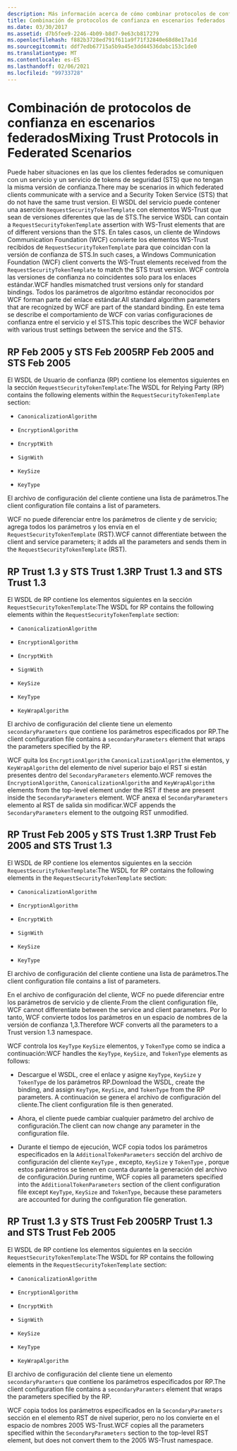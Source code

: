 ```yaml
---
description: Más información acerca de cómo combinar protocolos de confianza en escenarios federados
title: Combinación de protocolos de confianza en escenarios federados
ms.date: 03/30/2017
ms.assetid: d7b5fee9-2246-4b09-b8d7-9e63cb817279
ms.openlocfilehash: f882b3728ed791f611a9f71f32840e68d8e17a1d
ms.sourcegitcommit: ddf7edb67715a5b9a45e3dd44536dabc153c1de0
ms.translationtype: MT
ms.contentlocale: es-ES
ms.lasthandoff: 02/06/2021
ms.locfileid: "99733728"
---
```

# <a name="mixing-trust-protocols-in-federated-scenarios"></a><span data-ttu-id="91c05-103">Combinación de protocolos de confianza en escenarios federados</span><span class="sxs-lookup"><span data-stu-id="91c05-103">Mixing Trust Protocols in Federated Scenarios</span></span>

<span data-ttu-id="91c05-104">Puede haber situaciones en las que los clientes federados se comuniquen con un servicio y un servicio de tokens de seguridad (STS) que no tengan la misma versión de confianza.</span><span class="sxs-lookup"><span data-stu-id="91c05-104">There may be scenarios in which federated clients communicate with a service and a Security Token Service (STS) that do not have the same trust version.</span></span> <span data-ttu-id="91c05-105">El WSDL del servicio puede contener una aserción `RequestSecurityTokenTemplate` con elementos WS-Trust que sean de versiones diferentes que las de STS.</span><span class="sxs-lookup"><span data-stu-id="91c05-105">The service WSDL can contain a `RequestSecurityTokenTemplate` assertion with WS-Trust elements that are of different versions than the STS.</span></span> <span data-ttu-id="91c05-106">En tales casos, un cliente de Windows Communication Foundation (WCF) convierte los elementos WS-Trust recibidos de `RequestSecurityTokenTemplate` para que coincidan con la versión de confianza de STS.</span><span class="sxs-lookup"><span data-stu-id="91c05-106">In such cases, a Windows Communication Foundation (WCF) client converts the WS-Trust elements received from the `RequestSecurityTokenTemplate` to match the STS trust version.</span></span> <span data-ttu-id="91c05-107">WCF controla las versiones de confianza no coincidentes solo para los enlaces estándar.</span><span class="sxs-lookup"><span data-stu-id="91c05-107">WCF handles mismatched trust versions only for standard bindings.</span></span> <span data-ttu-id="91c05-108">Todos los parámetros de algoritmo estándar reconocidos por WCF forman parte del enlace estándar.</span><span class="sxs-lookup"><span data-stu-id="91c05-108">All standard algorithm parameters that are recognized by WCF are part of the standard binding.</span></span> <span data-ttu-id="91c05-109">En este tema se describe el comportamiento de WCF con varias configuraciones de confianza entre el servicio y el STS.</span><span class="sxs-lookup"><span data-stu-id="91c05-109">This topic describes the WCF behavior with various trust settings between the service and the STS.</span></span>  
  
## <a name="rp-feb-2005-and-sts-feb-2005"></a><span data-ttu-id="91c05-110">RP Feb 2005 y STS Feb 2005</span><span class="sxs-lookup"><span data-stu-id="91c05-110">RP Feb 2005 and STS Feb 2005</span></span>  

 <span data-ttu-id="91c05-111">El WSDL de Usuario de confianza (RP) contiene los elementos siguientes en la sección `RequestSecurityTokenTemplate`:</span><span class="sxs-lookup"><span data-stu-id="91c05-111">The WSDL for Relying Party (RP) contains the following elements within the `RequestSecurityTokenTemplate` section:</span></span>  
  
- `CanonicalizationAlgorithm`  
  
- `EncryptionAlgorithm`  
  
- `EncryptWith`  
  
- `SignWith`  
  
- `KeySize`  
  
- `KeyType`  
  
 <span data-ttu-id="91c05-112">El archivo de configuración del cliente contiene una lista de parámetros.</span><span class="sxs-lookup"><span data-stu-id="91c05-112">The client configuration file contains a list of parameters.</span></span>  
  
 <span data-ttu-id="91c05-113">WCF no puede diferenciar entre los parámetros de cliente y de servicio; agrega todos los parámetros y los envía en el `RequestSecurityTokenTemplate` (RST).</span><span class="sxs-lookup"><span data-stu-id="91c05-113">WCF cannot differentiate between the client and service parameters; it adds all the parameters and sends them in the `RequestSecurityTokenTemplate` (RST).</span></span>  
  
## <a name="rp-trust-13-and-sts-trust-13"></a><span data-ttu-id="91c05-114">RP Trust 1.3 y STS Trust 1.3</span><span class="sxs-lookup"><span data-stu-id="91c05-114">RP Trust 1.3 and STS Trust 1.3</span></span>  

 <span data-ttu-id="91c05-115">El WSDL de RP contiene los elementos siguientes en la sección `RequestSecurityTokenTemplate`:</span><span class="sxs-lookup"><span data-stu-id="91c05-115">The WSDL for RP contains the following elements within the `RequestSecurityTokenTemplate` section:</span></span>  
  
- `CanonicalizationAlgorithm`  
  
- `EncryptionAlgorithm`  
  
- `EncryptWith`  
  
- `SignWith`  
  
- `KeySize`  
  
- `KeyType`  
  
- `KeyWrapAlgorithm`  
  
 <span data-ttu-id="91c05-116">El archivo de configuración del cliente tiene un elemento `secondaryParameters` que contiene los parámetros especificados por RP.</span><span class="sxs-lookup"><span data-stu-id="91c05-116">The client configuration file contains a `secondaryParameters` element that wraps the parameters specified by the RP.</span></span>  
  
 <span data-ttu-id="91c05-117">WCF quita los `EncryptionAlgorithm` `CanonicalizationAlgorithm` elementos, y `KeyWrapAlgorithm` del elemento de nivel superior bajo el RST si están presentes dentro del `SecondaryParameters` elemento.</span><span class="sxs-lookup"><span data-stu-id="91c05-117">WCF removes the `EncryptionAlgorithm`, `CanonicalizationAlgorithm` and `KeyWrapAlgorithm` elements from the top-level element under the RST if these are present inside the `SecondaryParameters` element.</span></span> <span data-ttu-id="91c05-118">WCF anexa el `SecondaryParameters` elemento al RST de salida sin modificar.</span><span class="sxs-lookup"><span data-stu-id="91c05-118">WCF appends the `SecondaryParameters` element to the outgoing RST unmodified.</span></span>  
  
## <a name="rp-trust-feb-2005-and-sts-trust-13"></a><span data-ttu-id="91c05-119">RP Trust Feb 2005 y STS Trust 1.3</span><span class="sxs-lookup"><span data-stu-id="91c05-119">RP Trust Feb 2005 and STS Trust 1.3</span></span>  

 <span data-ttu-id="91c05-120">El WSDL de RP contiene los elementos siguientes en la sección `RequestSecurityTokenTemplate`:</span><span class="sxs-lookup"><span data-stu-id="91c05-120">The WSDL for RP contains the following elements in the `RequestSecurityTokenTemplate` section:</span></span>  
  
- `CanonicalizationAlgorithm`  
  
- `EncryptionAlgorithm`  
  
- `EncryptWith`  
  
- `SignWith`  
  
- `KeySize`  
  
- `KeyType`  
  
 <span data-ttu-id="91c05-121">El archivo de configuración del cliente contiene una lista de parámetros.</span><span class="sxs-lookup"><span data-stu-id="91c05-121">The client configuration file contains a list of parameters.</span></span>  
  
 <span data-ttu-id="91c05-122">En el archivo de configuración del cliente, WCF no puede diferenciar entre los parámetros de servicio y de cliente.</span><span class="sxs-lookup"><span data-stu-id="91c05-122">From the client configuration file, WCF cannot differentiate between the service and client parameters.</span></span> <span data-ttu-id="91c05-123">Por lo tanto, WCF convierte todos los parámetros en un espacio de nombres de la versión de confianza 1,3.</span><span class="sxs-lookup"><span data-stu-id="91c05-123">Therefore WCF converts all the parameters to a Trust version 1.3 namespace.</span></span>  
  
 <span data-ttu-id="91c05-124">WCF controla los `KeyType` `KeySize` elementos, y `TokenType` como se indica a continuación:</span><span class="sxs-lookup"><span data-stu-id="91c05-124">WCF handles the `KeyType`, `KeySize`, and `TokenType` elements as follows:</span></span>  
  
- <span data-ttu-id="91c05-125">Descargue el WSDL, cree el enlace y asigne `KeyType`, `KeySize` y `TokenType` de los parámetros RP.</span><span class="sxs-lookup"><span data-stu-id="91c05-125">Download the WSDL, create the binding, and assign `KeyType`, `KeySize`, and `TokenType` from the RP parameters.</span></span> <span data-ttu-id="91c05-126">A continuación se genera el archivo de configuración del cliente.</span><span class="sxs-lookup"><span data-stu-id="91c05-126">The client configuration file is then generated.</span></span>  
  
- <span data-ttu-id="91c05-127">Ahora, el cliente puede cambiar cualquier parámetro del archivo de configuración.</span><span class="sxs-lookup"><span data-stu-id="91c05-127">The client can now change any parameter in the configuration file.</span></span>  
  
- <span data-ttu-id="91c05-128">Durante el tiempo de ejecución, WCF copia todos los parámetros especificados en la `AdditionalTokenParameters` sección del archivo de configuración del cliente `KeyType` , excepto, `KeySize` y `TokenType` , porque estos parámetros se tienen en cuenta durante la generación del archivo de configuración.</span><span class="sxs-lookup"><span data-stu-id="91c05-128">During runtime, WCF copies all parameters specified into the `AdditionalTokenParameters` section of the client configuration file except `KeyType`, `KeySize` and `TokenType`, because these parameters are accounted for during the configuration file generation.</span></span>  
  
## <a name="rp-trust-13-and-sts-trust-feb-2005"></a><span data-ttu-id="91c05-129">RP Trust 1.3 y STS Trust Feb 2005</span><span class="sxs-lookup"><span data-stu-id="91c05-129">RP Trust 1.3 and STS Trust Feb 2005</span></span>  

 <span data-ttu-id="91c05-130">El WSDL de RP contiene los elementos siguientes en la sección `RequestSecurityTokenTemplate`:</span><span class="sxs-lookup"><span data-stu-id="91c05-130">The WSDL for RP contains the following elements in the `RequestSecurityTokenTemplate` section:</span></span>  
  
- `CanonicalizationAlgorithm`  
  
- `EncryptionAlgorithm`  
  
- `EncryptWith`  
  
- `SignWith`  
  
- `KeySize`  
  
- `KeyType`  
  
- `KeyWrapAlgorithm`  
  
 <span data-ttu-id="91c05-131">El archivo de configuración del cliente tiene un elemento `secondaryParamters` que contiene los parámetros especificados por RP.</span><span class="sxs-lookup"><span data-stu-id="91c05-131">The client configuration file contains a `secondaryParamters` element that wraps the parameters specified by the RP.</span></span>  
  
 <span data-ttu-id="91c05-132">WCF copia todos los parámetros especificados en la `SecondaryParameters` sección en el elemento RST de nivel superior, pero no los convierte en el espacio de nombres 2005 WS-Trust.</span><span class="sxs-lookup"><span data-stu-id="91c05-132">WCF copies all the parameters specified within the `SecondaryParameters` section to the top-level RST element, but does not convert them to the 2005 WS-Trust namespace.</span></span>

